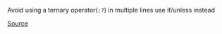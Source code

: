 Avoid using a ternary operator(```:?```) in multiple lines use if/unless instead


[Source](http://www.rubydoc.info/gems/rubocop/RuboCop/Cop/Style/MultilineTernaryOperator)